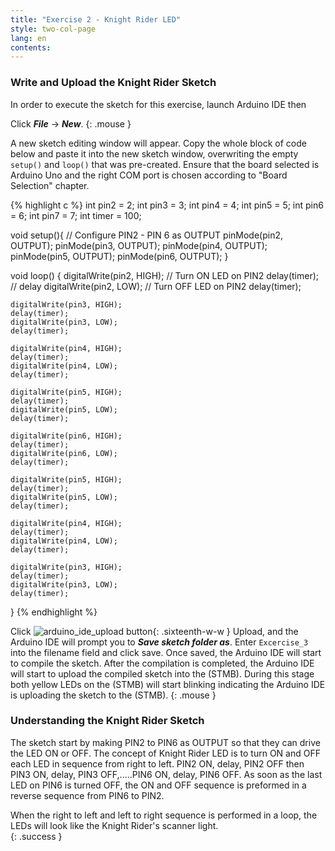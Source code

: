 ```yaml
---
title: "Exercise 2 - Knight Rider LED"
style: two-col-page
lang: en
contents:
---
```


### Write and Upload the Knight Rider Sketch

In order to execute the sketch for this exercise, launch Arduino IDE then 

Click ***File*** -> ***New***. 
{: .mouse }

A new sketch editing window will appear. Copy the whole block of code below and paste it into the new sketch window, overwriting the empty `setup()` and `loop()` that was pre-created. Ensure that the board selected is Arduino Uno and the right COM port is chosen according to "Board Selection" chapter.

{% highlight c  %}
int pin2 = 2;
int pin3 = 3;
int pin4 = 4;
int pin5 = 5;
int pin6 = 6;
int pin7 = 7;
int timer = 100;

void setup(){
    // Configure PIN2 - PIN 6 as OUTPUT
    pinMode(pin2, OUTPUT);
    pinMode(pin3, OUTPUT);
    pinMode(pin4, OUTPUT);
    pinMode(pin5, OUTPUT);
    pinMode(pin6, OUTPUT);
}

void loop() {
    digitalWrite(pin2, HIGH);   // Turn ON LED on PIN2
    delay(timer);               // delay
    digitalWrite(pin2, LOW);    // Turn OFF LED on PIN2
    delay(timer);

    digitalWrite(pin3, HIGH);
    delay(timer);
    digitalWrite(pin3, LOW);
    delay(timer);

    digitalWrite(pin4, HIGH);
    delay(timer);
    digitalWrite(pin4, LOW);
    delay(timer);

    digitalWrite(pin5, HIGH);
    delay(timer);
    digitalWrite(pin5, LOW);
    delay(timer);

    digitalWrite(pin6, HIGH);
    delay(timer);
    digitalWrite(pin6, LOW);
    delay(timer);

    digitalWrite(pin5, HIGH);
    delay(timer);
    digitalWrite(pin5, LOW);
    delay(timer);

    digitalWrite(pin4, HIGH);
    delay(timer);
    digitalWrite(pin4, LOW);
    delay(timer);

    digitalWrite(pin3, HIGH);
    delay(timer);
    digitalWrite(pin3, LOW);
    delay(timer);
}
{% endhighlight %}

Click ![arduino_ide_upload button](img/arduino_ide_upload_icon.svg){: .sixteenth-w-w } Upload, and the Arduino IDE will prompt you to ***Save sketch folder as***. Enter `Excercise_3` into the filename field and click save. Once saved, the Arduino IDE will start to compile the sketch. After the compilation is completed, the Arduino IDE will start to upload the compiled sketch into the (STMB). During this stage both yellow LEDs on the (STMB) will start blinking indicating the Arduino IDE is uploading the sketch to the (STMB).
{: .mouse }

### Understanding the Knight Rider Sketch

The sketch start by making PIN2 to PIN6 as OUTPUT so that they can drive the LED ON or OFF. The concept of Knight Rider LED is to turn ON and OFF each LED in sequence from right to left. PIN2 ON, delay, PIN2 OFF then PIN3 ON, delay, PIN3 OFF,.....PIN6 ON, delay, PIN6 OFF. As soon as the last LED on PIN6 is turned OFF, the ON and OFF sequence is preformed in a reverse sequence from PIN6 to PIN2. 

When the right to left and left to right sequence is performed in a loop, the LEDs will look like the Knight Rider's scanner light.  
{: .success }

